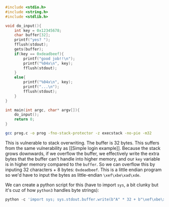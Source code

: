 ```c
#include <stdio.h>
#include <string.h>
#include <stdlib.h>

void do_input(){
    int key = 0x12345678;
    char buffer[32];
    printf("yes? ");
    fflush(stdout);
    gets(buffer);
    if(key == 0xdeadbeef){
        printf("good job!!\n");
        printf("%04x\n", key);
        fflush(stdout);
    }
    else{
        printf("%04x\n", key);
        printf("...\n");
        fflush(stdout);
    }
}

int main(int argc, char* argv[]){
    do_input();
    return 0;
}
```

```bash
gcc prog.c -o prog -fno-stack-protector -z execstack -no-pie -m32
```

This is vulnerable to stack overwriting. The buffer is 32 bytes. This suffers from the same vulnerability as [[Simple login example]]. Because the stack grows downwards, if we overflow the buffer, we effectively write the extra bytes that the buffer can't handle into higher memory, and our `key` variable is in higher memory compared to the `buffer`. So we can overflow this by inputing 32 characters + 8 bytes: `0xdeadbeef`. This is a little endian program so we'd have to input the bytes as little-endian `\xef\xbe\xad\xde`.

We can create a python script for this (have to import `sys`, a bit clunky but it's cuz of how `python3` handles byte strings):

```python
python -c 'import sys; sys.stdout.buffer.write(b"A" * 32 + b"\xef\xbe\xad\xde")' > ./prog
```
